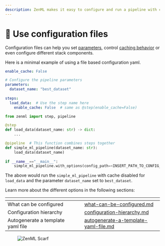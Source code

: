 ```yaml
---
description: ZenML makes it easy to configure and run a pipeline with configuration files.
---
```


# 📃 Use configuration files

Configuration files can help you set [parameters](../overview/use-pipeline-step-parameters.md), control [caching behavior](../overview/control-caching-behavior.md) or even configure different stack components.

Here is a minimal example of using a file based configuration yaml.

```yaml
enable_cache: False

# Configure the pipeline parameters
parameters:
  dataset_name: "best_dataset"  
  
steps:
  load_data:  # Use the step name here
    enable_cache: False  # same as @step(enable_cache=False)
```

```python
from zenml import step, pipeline

@step
def load_data(dataset_name: str) -> dict:
    ...

@pipeline  # This function combines steps together 
def simple_ml_pipeline(dataset_name: str):
    load_data(dataset_name)
    
if __name__=="__main__":
    simple_ml_pipeline.with_options(config_path=<INSERT_PATH_TO_CONFIG_YAML>)()
```

The above would run the `simple_ml_pipeline` with cache disabled for `load_data` and the parameter
`dataset_name` set to `best_dataset`.

Learn more about the different options in the following sections:

<table data-view="cards"><thead><tr><th></th><th></th><th></th><th data-hidden data-card-target data-type="content-ref"></th></tr></thead><tbody><tr><td>What can be configured</td><td></td><td></td><td><a href="what-can-be-configured.md">what-can-be-configured.md</a></td></tr><tr><td>Configuration hierarchy</td><td></td><td></td><td><a href="configuration-hierarchy.md">configuration-hierarchy.md</a></td></tr><tr><td>Autogenerate a template yaml file</td><td></td><td></td><td><a href="autogenerate-a-template-yaml-file.md">autogenerate-a-template-yaml-file.md</a></td></tr></tbody></table>

<!-- For scarf -->
<figure><img alt="ZenML Scarf" referrerpolicy="no-referrer-when-downgrade" src="https://static.scarf.sh/a.png?x-pxid=f0b4f458-0a54-4fcd-aa95-d5ee424815bc" /></figure>